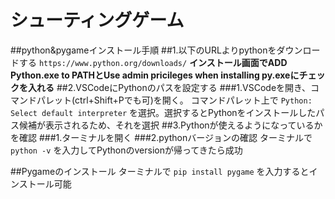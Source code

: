 # シューティングゲーム

##python&pygameインストール手順
##1.以下のURLよりpythonをダウンロードする
`https://www.python.org/downloads/`
**インストール画面でADD Python.exe to PATHとUse admin pricileges when installing py.exeにチェックを入れる**
##2.VSCodeにPythonのパスを設定する
###1.VSCodeを開き、コマンドパレット(ctrl+Shift+Pでも可)を開く。
コマンドパレット上で
`Python: Select default interpreter`
を選択。選択するとPythonをインストールしたパス候補が表示されるため、それを選択
##3.Pythonが使えるようになっているかを確認
###1.ターミナルを開く
###2.pythonバージョンの確認
ターミナルで
`python -v`
を入力してPythonのversionが帰ってきたら成功

##Pygameのインストール
ターミナルで
`pip install pygame`
を入力するとインストール可能
